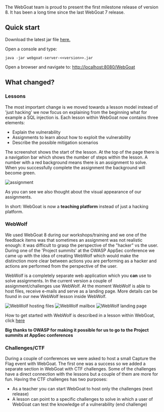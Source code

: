The WebGoat team is proud to present the first milestone release of version 8. It has
been a long time since the last WebGoat 7 release.

## Quick start

Download the latest jar file [here.](https://github.com/WebGoat/WebGoat/releases/)

Open a console and type:

```$bash
java -jar webgoat-server-<<version>>.jar
```

Open a browser and navigate to: [http://localhost:8080/WebGoat](http://localhost:8080/WebGoat)


## What changed?

### Lessons

The most important change is we moved towards a lesson model instead of 'just hacking' we
now focus on explaining from the beginning what for example a SQL injection is. Each lesson
within WebGoat now contains three elements:

- Explain the vulnerability
- Assignments to learn about how to exploit the vulnerability
- Describe the possible mitigation scenarios

The screenshot shows the start of the lesson. At the top of the page there is a navigation
bar which shows the number of steps within the lesson. A number with a red background means
there is an assignment to solve. When you successfully complete the assignment the background will become green.

![assignment](https://raw.githubusercontent.com/wiki/WebGoat/WebGoat/images/8.0-milestone/assignment.png "Example assignment")
                                                               
As you can see we also thought about the visual appearance of our assignments.

In short: WebGoat is now a **teaching platform** instead of just a hacking platform. 

### WebWolf

We used WebGoat 8 during our workshops/training and we one of the feedback items was that sometimes 
an assignment was not realistic enough: it was difficult to grasp the perspective of the "hacker" vs the user. 
During one of the 'Project summits' at the OWASP AppSec conference we came up with
the idea of creating WebWolf which would make the distinction more clear between actions you are performing as 
a hacker and actions are performed from the perspective of the user.

WebWolf is a completely separate web application which you **can** use to solve assignments. In 
the current version a couple of assignment/challenges use WebWolf. At the moment WebWolf is able
to host files, receive e-mails and serve as a landing page. More details can be found in 
our new WebWolf lesson inside WebWolf.

![WebWolf hosting files](https://raw.githubusercontent.com/wiki/WebGoat/WebGoat/images/8.0-milestone/files.png "WebWolf hosting files")
![WebWolf mailbox](https://raw.githubusercontent.com/wiki/WebGoat/WebGoat/images/8.0-milestone/mailbox.png "WebWolf mailbox")
![WebWolf landing page](https://raw.githubusercontent.com/wiki/WebGoat/WebGoat/images/8.0-milestone/requests.png "WebWolf landing page")

How to get started with WebWolf is described in a lesson within WebGoat, click [here](http://localhost:8080/WebGoat/start.mvc#lesson/WebWolfIntroduction.lesson)

**Big thanks to OWASP for making it possible for us to go to the Project summits at AppSec conferences**

 
### Challenges/CTF

During a couple of conferences we were asked to host a small Capture the Flag event with WebGoat. The first one 
 was a success so we added a separate section in WebGoat with CTF challenges. Some of the challenges have a direct 
 connection with the lessons but a couple of them are more for fun. Having the CTF challenges has two purposes:
 
* As a teacher you can start WebGoat to host only the challenges (next release)
* A lesson can point to a specific challenges to solve in which a user of WebGoat can test the knowledge of a vulnerability (end challenge)
